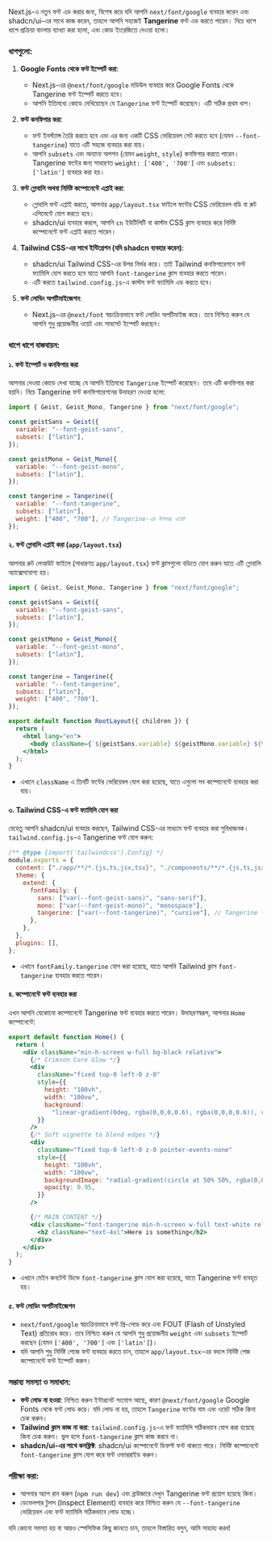 Next.js-এ নতুন ফন্ট এড করার জন্য, বিশেষ করে যদি আপনি `next/font/google` ব্যবহার করেন এবং shadcn/ui-এর সাথে কাজ করেন, তাহলে আপনি সহজেই **Tangerine** ফন্ট এড করতে পারেন। নিচে ধাপে ধাপে প্রক্রিয়া বাংলায় ব্যাখ্যা করা হলো, এবং কোড ইংরেজিতে দেওয়া হলো।

### ধাপগুলো:

1. **Google Fonts থেকে ফন্ট ইম্পোর্ট করা**:

   - Next.js-এর `@next/font/google` মডিউল ব্যবহার করে Google Fonts থেকে Tangerine ফন্ট ইম্পোর্ট করতে হবে।
   - আপনি ইতিমধ্যে কোডে দেখিয়েছেন যে `Tangerine` ফন্ট ইম্পোর্ট করেছেন। এটি সঠিক প্রথম ধাপ।

2. **ফন্ট কনফিগার করা**:

   - ফন্ট ইনস্ট্যান্স তৈরি করতে হবে এবং এর জন্য একটি CSS ভেরিয়েবল সেট করতে হবে (যেমন `--font-tangerine`) যাতে এটি সহজে ব্যবহার করা যায়।
   - আপনি `subsets` এবং অন্যান্য অপশন (যেমন `weight`, `style`) কনফিগার করতে পারেন। Tangerine ফন্টের জন্য সাধারণত `weight: ['400', '700']` এবং `subsets: ['latin']` ব্যবহার করা হয়।

3. **ফন্ট গ্লোবালি অথবা নির্দিষ্ট কম্পোনেন্টে এপ্লাই করা**:

   - গ্লোবালি ফন্ট এপ্লাই করতে, আপনার `app/layout.tsx` ফাইলে ফন্টের CSS ভেরিয়েবল বডি বা রুট এলিমেন্টে যোগ করতে হবে।
   - shadcn/ui ব্যবহার করলে, আপনি `cn` ইউটিলিটি বা কাস্টম CSS ক্লাস ব্যবহার করে নির্দিষ্ট কম্পোনেন্টে ফন্ট এপ্লাই করতে পারেন।

4. **Tailwind CSS-এর সাথে ইন্টিগ্রেশন (যদি shadcn ব্যবহার করেন)**:

   - shadcn/ui Tailwind CSS-এর উপর নির্ভর করে। তাই Tailwind কনফিগারেশনে ফন্ট ফ্যামিলি যোগ করতে হবে যাতে আপনি `font-tangerine` ক্লাস ব্যবহার করতে পারেন।
   - এটি করতে `tailwind.config.js`-এ কাস্টম ফন্ট ফ্যামিলি এড করতে হবে।

5. **ফন্ট লোডিং অপটিমাইজেশন**:
   - Next.js-এর `@next/font` স্বয়ংক্রিয়ভাবে ফন্ট লোডিং অপটিমাইজ করে। তবে নিশ্চিত করুন যে আপনি শুধু প্রয়োজনীয় ওয়েট এবং সাবসেট ইম্পোর্ট করছেন।

### ধাপে ধাপে বাস্তবায়ন:

#### ১. ফন্ট ইম্পোর্ট ও কনফিগার করা

আপনার দেওয়া কোডে দেখা যাচ্ছে যে আপনি ইতিমধ্যে `Tangerine` ইম্পোর্ট করেছেন। তবে এটি কনফিগার করা হয়নি। নিচে Tangerine ফন্ট কনফিগারেশনের উদাহরণ দেওয়া হলো:

```jsx
import { Geist, Geist_Mono, Tangerine } from "next/font/google";

const geistSans = Geist({
  variable: "--font-geist-sans",
  subsets: ["latin"],
});

const geistMono = Geist_Mono({
  variable: "--font-geist-mono",
  subsets: ["latin"],
});

const tangerine = Tangerine({
  variable: "--font-tangerine",
  subsets: ["latin"],
  weight: ["400", "700"], // Tangerine-এর উপলব্ধ ওয়েট
});
```

#### ২. ফন্ট গ্লোবালি এপ্লাই করা (`app/layout.tsx`)

আপনার রুট লেআউট ফাইলে (সাধারণত `app/layout.tsx`) ফন্ট ক্লাসগুলো বডিতে যোগ করুন যাতে এটি গ্লোবালি অ্যাক্সেসযোগ্য হয়।

```jsx
import { Geist, Geist_Mono, Tangerine } from "next/font/google";

const geistSans = Geist({
  variable: "--font-geist-sans",
  subsets: ["latin"],
});

const geistMono = Geist_Mono({
  variable: "--font-geist-mono",
  subsets: ["latin"],
});

const tangerine = Tangerine({
  variable: "--font-tangerine",
  subsets: ["latin"],
  weight: ["400", "700"],
});

export default function RootLayout({ children }) {
  return (
    <html lang="en">
      <body className={`${geistSans.variable} ${geistMono.variable} ${tangerine.variable}`}>{children}</body>
    </html>
  );
}
```

- এখানে `className` এ তিনটি ফন্টের ভেরিয়েবল যোগ করা হয়েছে, যাতে এগুলো সব কম্পোনেন্টে ব্যবহার করা যায়।

#### ৩. Tailwind CSS-এ ফন্ট ফ্যামিলি যোগ করা

যেহেতু আপনি shadcn/ui ব্যবহার করছেন, Tailwind CSS-এর মাধ্যমে ফন্ট ব্যবহার করা সুবিধাজনক। `tailwind.config.js`-এ Tangerine ফন্ট যোগ করুন:

```js
/** @type {import('tailwindcss').Config} */
module.exports = {
  content: ["./app/**/*.{js,ts,jsx,tsx}", "./components/**/*.{js,ts,jsx,tsx}"],
  theme: {
    extend: {
      fontFamily: {
        sans: ["var(--font-geist-sans)", "sans-serif"],
        mono: ["var(--font-geist-mono)", "monospace"],
        tangerine: ["var(--font-tangerine)", "cursive"], // Tangerine ফন্ট যোগ করা
      },
    },
  },
  plugins: [],
};
```

- এখানে `fontFamily.tangerine` যোগ করা হয়েছে, যাতে আপনি Tailwind ক্লাস `font-tangerine` ব্যবহার করতে পারেন।

#### ৪. কম্পোনেন্টে ফন্ট ব্যবহার করা

এখন আপনি যেকোনো কম্পোনেন্টে Tangerine ফন্ট ব্যবহার করতে পারেন। উদাহরণস্বরূপ, আপনার `Home` কম্পোনেন্টে:

```jsx
export default function Home() {
  return (
    <div className="min-h-screen w-full bg-black relative">
      {/* Crimson Core Glow */}
      <div
        className="fixed top-0 left-0 z-0"
        style={{
          height: "100vh",
          width: "100vw",
          background:
            "linear-gradient(0deg, rgba(0,0,0,0.6), rgba(0,0,0,0.6)), radial-gradient(68% 58% at 50% 50%, #c81e3a 0%, #a51d35 16%, #7d1a2f 32%, #591828 46%, #3c1722 60%, #2a151d 72%, #1f1317 84%, #141013 94%, #0a0a0a 100%), radial-gradient(90% 75% at 50% 50%, rgba(228,42,66,0.06) 0%, rgba(228,42,66,0) 55%), radial-gradient(150% 120% at 8% 8%, rgba(0,0,0,0) 42%, #0b0a0a 82%, #070707 100%), radial-gradient(150% 120% at 92% 92%, rgba(0,0,0,0) 42%, #0b0a0a 82%, #070707 100%), radial-gradient(60% 50% at 50% 60%, rgba(240,60,80,0.06), rgba(0,0,0,0) 60%), #050505",
        }}
      />
      {/* Soft vignette to blend edges */}
      <div
        className="fixed top-0 left-0 z-0 pointer-events-none"
        style={{
          height: "100vh",
          width: "100vw",
          backgroundImage: "radial-gradient(circle at 50% 50%, rgba(0,0,0,0) 55%, rgba(0,0,0,0.5) 100%)",
          opacity: 0.95,
        }}
      />

      {/* MAIN CONTENT */}
      <div className="font-tangerine min-h-screen w-full text-white relative z-50 h-[2000px]">
        <h2 className="text-4xl">Here is something</h2>
      </div>
    </div>
  );
}
```

- এখানে মেইন কনটেন্ট ডিভে `font-tangerine` ক্লাস যোগ করা হয়েছে, যাতে Tangerine ফন্ট ব্যবহৃত হয়।

#### ৫. ফন্ট লোডিং অপটিমাইজেশন

- `next/font/google` স্বয়ংক্রিয়ভাবে ফন্ট প্রি-লোড করে এবং FOUT (Flash of Unstyled Text) প্রতিরোধ করে। তবে নিশ্চিত করুন যে আপনি শুধু প্রয়োজনীয় `weight` এবং `subsets` ইম্পোর্ট করছেন (যেমন `['400', '700']` এবং `['latin']`)।
- যদি আপনি শুধু নির্দিষ্ট পেজে ফন্ট ব্যবহার করতে চান, তাহলে `app/layout.tsx`-এর বদলে নির্দিষ্ট পেজ কম্পোনেন্টে ফন্ট ইম্পোর্ট করুন।

### সম্ভাব্য সমস্যা ও সমাধান:

- **ফন্ট লোড না হওয়া**: নিশ্চিত করুন ইন্টারনেট সংযোগ আছে, কারণ `@next/font/google` Google Fonts থেকে ফন্ট লোড করে। যদি লোড না হয়, তাহলে `Tangerine` ফন্টের নাম এবং ওয়েট সঠিক কিনা চেক করুন।
- **Tailwind ক্লাস কাজ না করা**: `tailwind.config.js`-এ ফন্ট ফ্যামিলি সঠিকভাবে যোগ করা হয়েছে কিনা চেক করুন। ভুল হলে `font-tangerine` ক্লাস কাজ করবে না।
- **shadcn/ui-এর সাথে কনফ্লিক্ট**: shadcn/ui কম্পোনেন্টে ডিফল্ট ফন্ট থাকতে পারে। নির্দিষ্ট কম্পোনেন্টে `font-tangerine` ক্লাস যোগ করে ফন্ট ওভাররাইড করুন।

### পরীক্ষা করা:

- আপনার অ্যাপ রান করুন (`npm run dev`) এবং ব্রাউজারে দেখুন Tangerine ফন্ট প্রয়োগ হয়েছে কিনা।
- ডেভেলপার টুলস (Inspect Element) ব্যবহার করে নিশ্চিত করুন যে `--font-tangerine` ভেরিয়েবল এবং ফন্ট ফ্যামিলি সঠিকভাবে লোড হচ্ছে।

যদি কোনো সমস্যা হয় বা আরও স্পেসিফিক কিছু জানতে চান, তাহলে বিস্তারিত বলুন, আমি সাহায্য করব!
